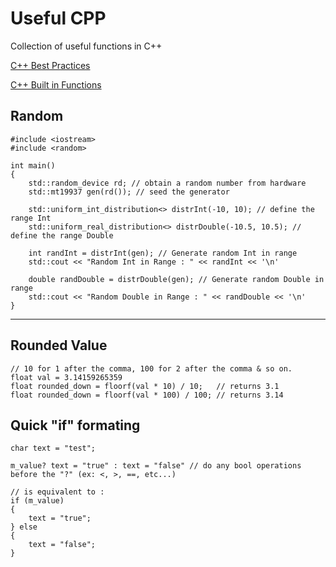 # Useful CPP

Collection of useful functions in C++

[C++ Best Practices](https://github.com/cpp-best-practices/cppbestpractices/tree/master)

[C++ Built in Functions](https://github.com/Bhupesh-V/30-seconds-of-cpp)

## Random
```
#include <iostream>
#include <random>

int main()
{
    std::random_device rd; // obtain a random number from hardware
    std::mt19937 gen(rd()); // seed the generator

    std::uniform_int_distribution<> distrInt(-10, 10); // define the range Int
    std::uniform_real_distribution<> distrDouble(-10.5, 10.5); // define the range Double

    int randInt = distrInt(gen); // Generate random Int in range
    std::cout << "Random Int in Range : " << randInt << '\n'

    double randDouble = distrDouble(gen); // Generate random Double in range
    std::cout << "Random Double in Range : " << randDouble << '\n'
}
```
---

## Rounded Value
```
// 10 for 1 after the comma, 100 for 2 after the comma & so on.
float val = 3.14159265359
float rounded_down = floorf(val * 10) / 10;   // returns 3.1
float rounded_down = floorf(val * 100) / 100; // returns 3.14
```

## Quick "if" formating
````
char text = "test";

m_value? text = "true" : text = "false" // do any bool operations before the "?" (ex: <, >, ==, etc...)

// is equivalent to :
if (m_value)
{
    text = "true";
} else
{
    text = "false";
}
````


